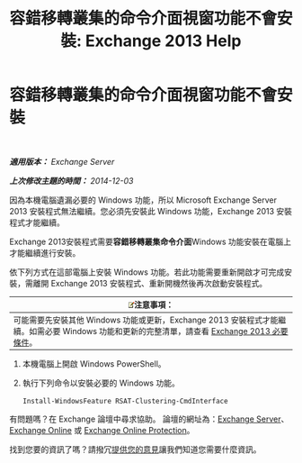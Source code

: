 ﻿---
title: '容錯移轉叢集的命令介面視窗功能不會安裝: Exchange 2013 Help'
TOCTitle: 容錯移轉叢集的命令介面視窗功能不會安裝
ms:assetid: 0d839514-5ab7-497d-8945-41392b4c3980
ms:mtpsurl: https://technet.microsoft.com/zh-tw/library/ms.exch.setupreadiness.rsatclusteringcmdinterfaceinstalled(v=EXCHG.150)
ms:contentKeyID: 51409153
ms.date: 05/21/2018
mtps_version: v=EXCHG.150
ms.translationtype: MT
---

# 容錯移轉叢集的命令介面視窗功能不會安裝

 

_**適用版本：** Exchange Server_

_**上次修改主題的時間：** 2014-12-03_

因為本機電腦遺漏必要的 Windows 功能，所以 Microsoft Exchange Server 2013 安裝程式無法繼續。您必須先安裝此 Windows 功能，Exchange 2013 安裝程式才能繼續。

Exchange 2013安裝程式需要**容錯移轉叢集命令介面**Windows 功能安裝在電腦上才能繼續進行安裝。

依下列方式在這部電腦上安裝 Windows 功能。若此功能需要重新開啟才可完成安裝，需離開 Exchange 2013 安裝程式、重新開機然後再次啟動安裝程式。

<table>
<thead>
<tr class="header">
<th><img src="images/Bb124558.note(EXCHG.150).gif" title="注意事項" alt="注意事項" />注意事項：</th>
</tr>
</thead>
<tbody>
<tr class="odd">
<td>可能需要先安裝其他 Windows 功能或更新，Exchange 2013 安裝程式才能繼續。如需必要 Windows 功能和更新的完整清單，請查看 <a href="exchange-2013-prerequisites-exchange-2013-help.md">Exchange 2013 必要條件</a>。</td>
</tr>
</tbody>
</table>


1.  本機電腦上開啟 Windows PowerShell。

2.  執行下列命令以安裝必要的 Windows 功能。
    
        Install-WindowsFeature RSAT-Clustering-CmdInterface

有問題嗎？在 Exchange 論壇中尋求協助。 論壇的網址為：[Exchange Server](https://go.microsoft.com/fwlink/p/?linkid=60612)、 [Exchange Online](https://go.microsoft.com/fwlink/p/?linkid=267542) 或 [Exchange Online Protection](https://go.microsoft.com/fwlink/p/?linkid=285351)。

找到您要的資訊了嗎？請撥冗[提供您的意見](mailto:exsetuphelpfeedback@microsoft.com?subject=exchange%202013%20setup%20help%20feedbac)讓我們知道您需要什麼資訊。


